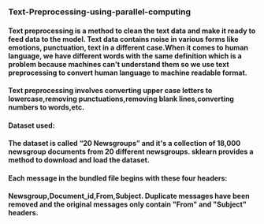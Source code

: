 ### Text-Preprocessing-using-parallel-computing
#### Text preprocessing is a method to clean the text data and make it ready to feed data to the model. Text data contains noise in various forms like emotions, punctuation, text in a different case.When it comes to human language, we have different words with the same definition which is a problem because machines can't understand them so we use text preprocessing to convert human language to machine readable format.
#### Text preprocessing involves converting upper case letters to lowercase,removing punctuations,removing blank lines,converting numbers to words,etc.
#### Dataset used:
#### The dataset is called “20 Newsgroups” and it's a collection of 18,000 newsgroup documents from 20 different newsgroups. sklearn provides a method to download and load the dataset.
#### Each message in the bundled file begins with these four headers:
#### Newsgroup,Document_id,From,Subject. Duplicate messages have been removed and the original messages only contain "From" and "Subject" headers.
